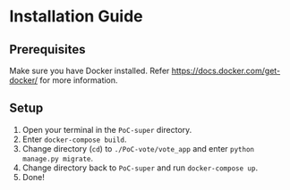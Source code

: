 # Installation Guide

## Prerequisites

Make sure you have Docker installed. Refer https://docs.docker.com/get-docker/ for more information.

## Setup

1. Open your terminal in the `PoC-super` directory. 
2. Enter `docker-compose build`.
3. Change directory (`cd`) to `./PoC-vote/vote_app` and enter `python manage.py migrate`.
4. Change directory back to `PoC-super` and run `docker-compose up`.
5. Done!